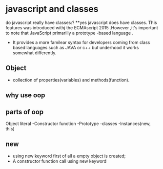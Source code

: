 # javascript and classes


do javascript really have classes:?
**yes javascript does have classes. This features was introduced withj the ECMAscript 2015 .However ,it's important to note that JavaScript primarilly a prototype -based language .
* It provides a more  familear syntax for developers coming from class based languages such as JAVA or c++ but underhood it works somewhat differently.
## Object
- collection of  properties(variables) and methods(function).
## why use oop
## parts of oop
Object literal
-Constructor function
-Prototype
-classes
-Instances(new, this)
## new
- using new keyword first of all a  empty object is created;
- A constructor function call using new keyword